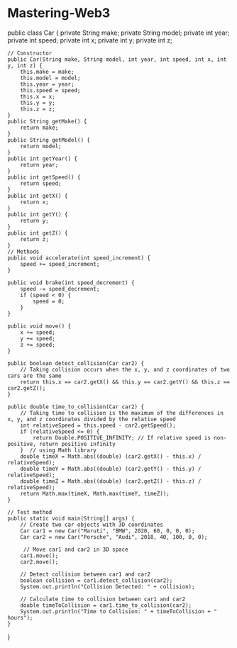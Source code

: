# Mastering-Web3
 public class Car {
    private String make;
    private String model;
    private int year;
    private int speed;
    private int x;
    private int y;
    private int z;

    // Constructor
    public Car(String make, String model, int year, int speed, int x, int y, int z) {
        this.make = make;
        this.model = model;
        this.year = year;
        this.speed = speed;
        this.x = x;
        this.y = y;
        this.z = z;
    }
    public String getMake() {
        return make;
    }
    public String getModel() {
        return model;
    }
    public int getYear() {
        return year;
    }
    public int getSpeed() {
        return speed;
    }
    public int getX() {
        return x;
    }
    public int getY() {
        return y;
    }
    public int getZ() {
        return z;
    }
    // Methods
    public void accelerate(int speed_increment) {
        speed += speed_increment;
    }

    public void brake(int speed_decrement) {
        speed -= speed_decrement;
        if (speed < 0) {
            speed = 0;
        }
    }

    public void move() {
        x += speed;
        y += speed;
        z += speed;
    }

    public boolean detect_collision(Car car2) {
        // Taking collision occurs when the x, y, and z coordinates of two cars are the same
        return this.x == car2.getX() && this.y == car2.getY() && this.z == car2.getZ();
    }

    public double time_to_collision(Car car2) {
        // Taking time to collision is the maximum of the differences in x, y, and z coordinates divided by the relative speed
        int relativeSpeed = this.speed - car2.getSpeed();
        if (relativeSpeed <= 0) {
            return Double.POSITIVE_INFINITY; // If relative speed is non-positive, return positive infinity
        }  // using Math library
        double timeX = Math.abs((double) (car2.getX() - this.x) / relativeSpeed);
        double timeY = Math.abs((double) (car2.getY() - this.y) / relativeSpeed);
        double timeZ = Math.abs((double) (car2.getZ() - this.z) / relativeSpeed);
        return Math.max(timeX, Math.max(timeY, timeZ));
    }

    // Test method
    public static void main(String[] args) {
        // Create two car objects with 3D coordinates
        Car car1 = new Car("Maruti", "BMW", 2020, 60, 0, 0, 0);
        Car car2 = new Car("Porsche", "Audi", 2018, 40, 100, 0, 0);

         // Move car1 and car2 in 3D space
        car1.move();
        car2.move();

        // Detect collision between car1 and car2
        boolean collision = car1.detect_collision(car2);
        System.out.println("Collision Detected: " + collision);

        // Calculate time to collision between car1 and car2
        double timeToCollision = car1.time_to_collision(car2);
        System.out.println("Time to Collision: " + timeToCollision + " hours");
    }
}
